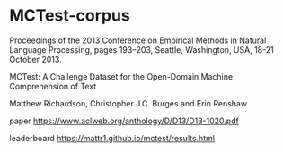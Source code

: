 # MCTest-corpus
Proceedings of the 2013 Conference on Empirical Methods in Natural Language Processing, pages 193–203,
Seattle, Washington, USA, 18-21 October 2013.

MCTest: A Challenge Dataset for the  Open-Domain Machine  Comprehension of Text

Matthew Richardson, Christopher J.C. Burges and Erin Renshaw


paper https://www.aclweb.org/anthology/D/D13/D13-1020.pdf

leaderboard https://mattr1.github.io/mctest/results.html
